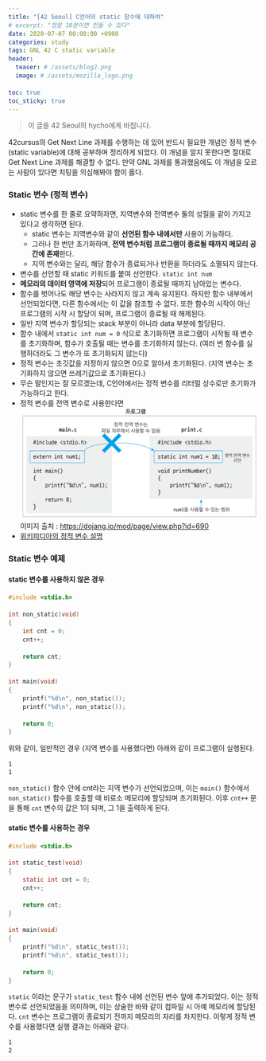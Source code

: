```yaml
---
title: "[42 Seoul] C언어의 static 함수에 대하여"
# excerpt: "정말 10분이면 만들 수 있다"
date: 2020-07-07 00:00:00 +0900
categories: study
tags: GNL 42 C static variable
header:
  teaser: # /assets/blog2.png
  image: # /assets/mozilla_logo.png 

toc: true  
toc_sticky: true 
---
```


> 이 글을 42 Seoul의 hycho에게 바칩니다.

42cursus의 Get Next Line 과제를 수행하는 데 있어 반드시 필요한 개념인 정적 변수(static variable)에 대해 공부하며 정리하게 되었다. 이 개념을 알지 못한다면 절대로 Get Next Line 과제를 해결할 수 없다. 만약 GNL 과제를 통과했음에도 이 개념을 모르는 사람이 있다면 치팅을 의심해봐야 함이 옳다.

### Static 변수 (정적 변수)
  * static 변수를 한 줄로 요약하자면, 지역변수와 전역변수 둘의 성질을 같이 가지고 있다고 생각하면 된다.
      * static 변수는 지역변수와 같이 **선언된 함수 내에서만** 사용이 가능하다. 
      * 그러나 한 번만 초기화하며, **전역 변수처럼 프로그램이 종료될 때까지 메모리 공간에 존재**한다. 
      * 지역 변수와는 달리, 해당 함수가 종료되거나 반환을 하더라도 소멸되지 않는다.
  * 변수를 선언할 때 static 키워드를 붙여 선언한다. `static int num`
  * **메모리의 데이터 영역에 저장**되어 프로그램이 종료될 때까지 남아있는 변수다.
  * 함수를 벗어나도 해당 변수는 사라지지 않고 계속 유지된다. 하지만 함수 내부에서 선언되었다면, 다른 함수에서는 이 값을 참조할 수 없다. 또한 함수의 시작이 아닌 프로그램의 시작 시 할당이 되며, 프로그램이 종료될 때 해제된다.
  * 일반 지역 변수가 할당되는 stack 부분이 아니라 data 부분에 할당된다.
  * 함수 내에서 `static int num = 0` 식으로 초기화하면 프로그램이 시작될 때 변수를 초기화하며, 함수가 호출될 때는 변수를 초기화하지 않는다. (여러 번 함수를 실행하더라도 그 변수가 또 초기화되지 않는다)
  * 정적 변수는 초깃값을 지정하지 않으면 0으로 알아서 초기화된다. (지역 변수는 초기화하지 않으면 쓰레기값으로 초기화된다.)
  * 무슨 말인지는 잘 모르겠는데, C언어에서는 정적 변수를 리터럴 상수로만 초기화가 가능하다고 한다.
  * 정적 변수를 전역 변수로 사용한다면
    ![img](/assets/images/unit79-1.png)
    이미지 출처 : https://dojang.io/mod/page/view.php?id=690
  * [위키피디아의 정적 변수 설명](https://ko.wikipedia.org/wiki/%EC%A0%95%EC%A0%81_%EB%B3%80%EC%88%98)

 

### Static 변수 예제

#### static 변수를 사용하지 않은 경우

```c
#include <stdio.h>
 
int non_static(void)
{
    int cnt = 0;
    cnt++;
 
    return cnt;
}
 
int main(void)
{
    printf("%d\n", non_static());
    printf("%d\n", non_static());
 
    return 0;
}
```

위와 같이, 일반적인 경우 (지역 변수를 사용했다면) 아래와 같이 프로그램이 실행된다.

```
1
1
```

`non_static()` 함수 안에 cnt라는 지역 변수가 선언되었으며, 이는 `main()` 함수에서 `non_static()` 함수를 호출할 때 비로소 메모리에 할당되며 초기화된다.  이후 `cnt++` 문을 통해 `cnt` 변수의 값은 1이 되며, 그 1을 출력하게 된다.

#### static 변수를 사용하는 경우

```C
#include <stdio.h>
 
int static_test(void)
{
    static int cnt = 0;
    cnt++;
 
    return cnt;
}
 
int main(void)
{
    printf("%d\n", static_test());
    printf("%d\n", static_test());
 
    return 0;
}
```

`static` 이라는 문구가 `static_test` 함수 내에 선언된 변수 앞에 추가되었다. 이는 정적 변수로 선언되었음을 의미하며, 이는 상술한 바와 같이 컴파일 시 아예 메모리에 할당된다. `cnt` 변수는 프로그램이 종료되기 전까지 메모리의 자리를 차지한다. 이렇게 정적 변수를 사용했다면 실행 결과는 아래와 같다.

```
1
2
```